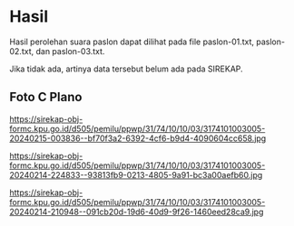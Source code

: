 # Hasil

Hasil perolehan suara paslon dapat dilihat pada file paslon-01.txt, paslon-02.txt, dan paslon-03.txt.

Jika tidak ada, artinya data tersebut belum ada pada SIREKAP.

## Foto C Plano

https://sirekap-obj-formc.kpu.go.id/d505/pemilu/ppwp/31/74/10/10/03/3174101003005-20240215-003836--bf70f3a2-6392-4cf6-b9d4-4090604cc658.jpg

https://sirekap-obj-formc.kpu.go.id/d505/pemilu/ppwp/31/74/10/10/03/3174101003005-20240214-224833--93813fb9-0213-4805-9a91-bc3a00aefb60.jpg

https://sirekap-obj-formc.kpu.go.id/d505/pemilu/ppwp/31/74/10/10/03/3174101003005-20240214-210948--091cb20d-19d6-40d9-9f26-1460eed28ca9.jpg
